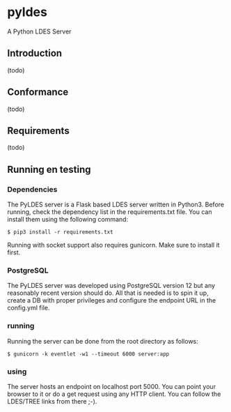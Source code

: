# pyldes
A Python LDES Server

## Introduction
(todo)

## Conformance
(todo)


## Requirements
(todo)


## Running en testing

### Dependencies

The PyLDES server is a Flask based LDES server written in Python3.
Before running, check the dependency list in the requirements.txt file.
You can install them using the following command:
```
$ pip3 install -r requirements.txt
```
Running with socket support also requires gunicorn. Make sure to install it first.

### PostgreSQL

The PyLDES server was developed using PostgreSQL version 12 but any reasonably 
recent version should do. All that is needed is to spin it up, create a DB with 
proper privileges and configure the endpoint URL in the config.yml file.

### running

Running the server can be done from the root directory as follows:
```
$ gunicorn -k eventlet -w1 --timeout 6000 server:app
```

### using
The server hosts an endpoint on localhost port 5000.
You can point your browser to it or do a get request using any HTTP client.
You can follow the LDES/TREE links from there ;-).

